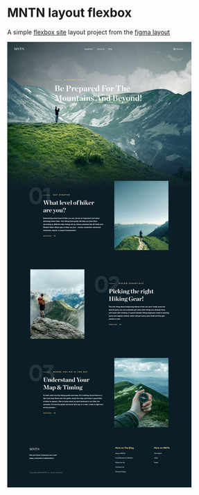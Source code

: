 # MNTN layout flexbox

A simple [flexbox site](https://bukovski.github.io/MNTN-template/index.html) layout project from the [figma layout](https://www.figma.com/file/mIzWvIxJsZT9YNIYCuEYhy/MNTN-Landing-Page?node-id=0%3A1)

![full-page](./MNTN-full-page.jpg)